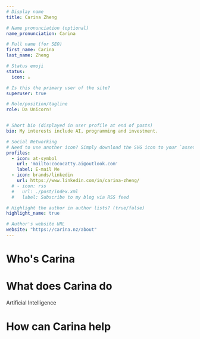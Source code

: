 ```yaml
---
# Display name
title: Carina Zheng

# Name pronunciation (optional)
name_pronunciation: Carina

# Full name (for SEO)
first_name: Carina
last_name: Zheng

# Status emoji
status:
  icon: ☕️

# Is this the primary user of the site?
superuser: true

# Role/position/tagline
role: Da Unicorn!


# Short bio (displayed in user profile at end of posts)
bio: My interests include AI, programming and investment.

# Social Networking
# Need to use another icon? Simply download the SVG icon to your `assets/media/icons/` folder.
profiles:
  - icon: at-symbol
    url: 'mailto:cococatty.ai@outlook.com'
    label: E-mail Me
  - icon: brands/linkedin
    url: https://www.linkedin.com/in/carina-zheng/
  # - icon: rss
  #   url: ./post/index.xml
  #   label: Subscribe to my blog via RSS feed

# Highlight the author in author lists? (true/false)
highlight_name: true

# Author's website URL
website: "https://carina.nz/about"
---
```


# Who's Carina

# What does Carina do
Artificial Intelligence

# How can Carina help

